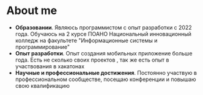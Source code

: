 # About me

* **Образовании**. Являюсь программистом с опыт разработки с 2022 года. Обучаюсь на 2 курсе ПОАНО Национальный инновационный колледж на факультете "Информационные системы и программирование"
* **Опыт разработки**. Опыт создания мобильных приложение больше года. Есть не сколько своих проектов , так же есть опыт в участвования в хакатонах
* **Научные и профессиональные достижения**. Постоянно участвую в профессиональном сообществе, посещаю конференции и повышаю свою квалификацию
